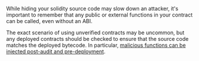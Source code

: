 While hiding your solidity source code may slow down an attacker, it's important to remember that any public or external functions in your contract can be called, even without an ABI. 

The exact scenario of using unverified contracts may be uncommon, but any deployed contracts should be checked to ensure that the source code matches the deployed bytecode. In particular, [malicious functions can be injected post-audit and pre-deployment](https://cointelegraph.com/news/certik-dissects-the-axion-network-incident-and-subsequent-price-crash).
